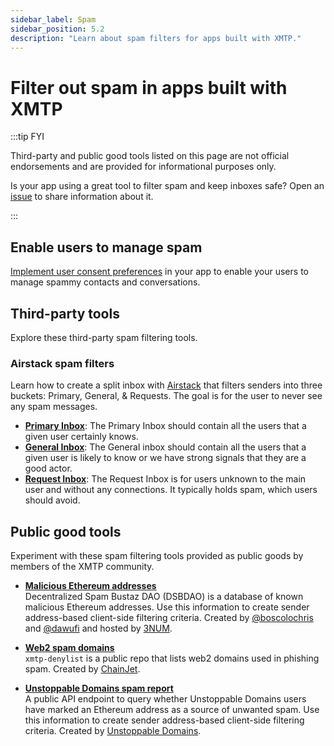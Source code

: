 ```yaml
---
sidebar_label: Spam
sidebar_position: 5.2
description: "Learn about spam filters for apps built with XMTP."
---
```


# Filter out spam in apps built with XMTP

:::tip FYI

Third-party and public good tools listed on this page are not official endorsements and are provided for informational purposes only.

Is your app using a great tool to filter spam and keep inboxes safe? Open an [issue](https://github.com/xmtp/xmtp-dot-org/issues) to share information about it.

:::

## Enable users to manage spam

[Implement user consent preferences](/docs/build/user-consent) in your app to enable your users to manage spammy contacts and conversations.

## Third-party tools

Explore these third-party spam filtering tools.

### Airstack spam filters

Learn how to create a split inbox with [Airstack](https://www.airstack.xyz/) that filters senders into three buckets: Primary, General, & Requests. The goal is for the user to never see any spam messages.

- [**Primary Inbox**](https://docs.airstack.xyz/airstack-docs-and-faqs/guides/xmtp/spam-filters/primary-inbox): The Primary Inbox should contain all the users that a given user certainly knows.
- [**General Inbox**](https://docs.airstack.xyz/airstack-docs-and-faqs/guides/xmtp/spam-filters/general-inbox): The General inbox should contain all the users that a given user is likely to know or we have strong signals that they are a good actor.
- [**Request Inbox**](https://docs.airstack.xyz/airstack-docs-and-faqs/guides/xmtp/spam-filters/request-inbox): The Request Inbox is for users unknown to the main user and without any connections. It typically holds spam, which users should avoid.

## Public good tools

Experiment with these spam filtering tools provided as public goods by members of the XMTP community.

- [**Malicious Ethereum addresses**](https://github.com/3numdao/dsbdao)  
  Decentralized Spam Bustaz DAO (DSBDAO) is a database of known malicious Ethereum addresses. Use this information to create sender address-based client-side filtering criteria. Created by [@boscolochris](https://twitter.com/boscolochris) and [@dawufi](https://warpcast.com/dawufi) and hosted by [3NUM](https://3num.co/).

- [**Web2 spam domains**](https://github.com/chainjet/xmtp-denylist)  
  `xmtp-denylist` is a public repo that lists web2 domains used in phishing spam. Created by [ChainJet](https://chainjet.io/).

- [**Unstoppable Domains spam report**](https://docs.unstoppabledomains.com/openapi/messaging-v1/#tag/Chat/paths/~1xmtp~1spam~1%7Baddress%7D/get)  
  A public API endpoint to query whether Unstoppable Domains users have marked an Ethereum address as a source of unwanted spam. Use this information to create sender address-based client-side filtering criteria. Created by [Unstoppable Domains](https://unstoppabledomains.com/).
